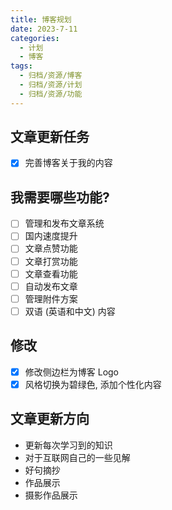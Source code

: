 ```yaml
---
title: 博客规划
date: 2023-7-11
categories:
  - 计划
  - 博客
tags:
  - 归档/资源/博客
  - 归档/资源/计划
  - 归档/资源/功能
---
```


## 文章更新任务

- [x] 完善博客关于我的内容

## 我需要哪些功能?

- [ ] 管理和发布文章系统
- [ ] 国内速度提升
- [ ] 文章点赞功能
- [ ] 文章打赏功能
- [ ] 文章查看功能
- [ ] 自动发布文章
- [ ] 管理附件方案
- [ ] 双语 (英语和中文) 内容
<!-- - [ ] 自定义域名 -->
<!-- - [ ] 部署到自己的服务器中 -->

## 修改

- [x] 修改侧边栏为博客 Logo
- [x] 风格切换为碧绿色, 添加个性化内容

## 文章更新方向

- 更新每次学习到的知识
- 对于互联网自己的一些见解
- 好句摘抄
- 作品展示
- 摄影作品展示

<!-- ## 文章学习 -->
<!-- - 学习阮一峰的文笔 -->
